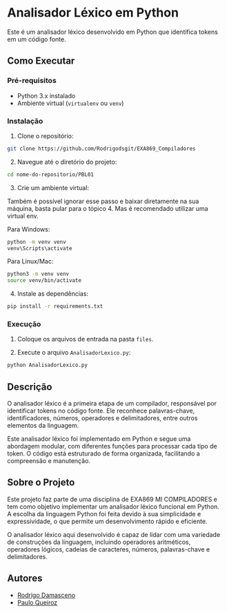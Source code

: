 # Analisador Léxico em Python

Este é um analisador léxico desenvolvido em Python que identifica tokens em um código fonte.

## Como Executar

### Pré-requisitos

- Python 3.x instalado
- Ambiente virtual (`virtualenv` ou `venv`)

### Instalação

1. Clone o repositório:

```bash
git clone https://github.com/Rodrigodsgit/EXA869_Compiladores
```

2. Navegue até o diretório do projeto:

```bash
cd nome-do-repositorio/PBL01
```

3. Crie um ambiente virtual:

Também é possível ignorar esse passo e baixar diretamente na sua máquina, basta pular para o tópico 4. Mas é recomendado utilizar uma virtual env.

Para Windows:
```bash
python -m venv venv
venv\Scripts\activate
```

Para Linux/Mac:
```bash
python3 -m venv venv
source venv/bin/activate
```

4. Instale as dependências:

```bash
pip install -r requirements.txt
```

### Execução

1. Coloque os arquivos de entrada na pasta `files`.

2. Execute o arquivo `AnalisadorLexico.py`:

```bash
python AnalisadorLexico.py
```

## Descrição

O analisador léxico é a primeira etapa de um compilador, responsável por identificar tokens no código fonte. Ele reconhece palavras-chave, identificadores, números, operadores e delimitadores, entre outros elementos da linguagem.

Este analisador léxico foi implementado em Python e segue uma abordagem modular, com diferentes funções para processar cada tipo de token. O código está estruturado de forma organizada, facilitando a compreensão e manutenção.

## Sobre o Projeto

Este projeto faz parte de uma disciplina de EXA869 MI COMPILADORES e tem como objetivo implementar um analisador léxico funcional em Python. A escolha da linguagem Python foi feita devido à sua simplicidade e expressividade, o que permite um desenvolvimento rápido e eficiente.

O analisador léxico aqui desenvolvido é capaz de lidar com uma variedade de construções da linguagem, incluindo operadores aritméticos, operadores lógicos, cadeias de caracteres, números, palavras-chave e delimitadores.

## Autores

- [Rodrigo Damasceno](https://github.com/Rodrigodsgit)
- [Paulo Queiroz](https://github.com/PauloQueirozC)


